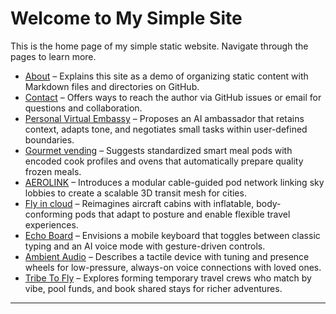 # Welcome to My Simple Site

This is the home page of my simple static website. Navigate through the pages to learn more.

- [About](/about/index.md) – Explains this site as a demo of organizing static content with Markdown files and directories on GitHub.
- [Contact](/contact/index.md) – Offers ways to reach the author via GitHub issues or email for questions and collaboration.
- [Personal Virtual Embassy](/personal_virtual_embassy/index.md) – Proposes an AI ambassador that retains context, adapts tone, and negotiates small tasks within user-defined boundaries.
- [Gourmet vending](/gourmet/index.md) – Suggests standardized smart meal pods with encoded cook profiles and ovens that automatically prepare quality frozen meals.
- [AEROLINK](/aerolink/index.md) – Introduces a modular cable-guided pod network linking sky lobbies to create a scalable 3D transit mesh for cities.
- [Fly in cloud](/fly/index.md) – Reimagines aircraft cabins with inflatable, body-conforming pods that adapt to posture and enable flexible travel experiences.
- [Echo Board](/echo/index.md) – Envisions a mobile keyboard that toggles between classic typing and an AI voice mode with gesture-driven controls.
- [Ambient Audio](/ambient/index.md) – Describes a tactile device with tuning and presence wheels for low-pressure, always-on voice connections with loved ones.
- [Tribe To Fly](/tribe-to-fly/index.md) – Explores forming temporary travel crews who match by vibe, pool funds, and book shared stays for richer adventures.

---

<script src="https://giscus.app/client.js"
        data-repo="akrafts-gpt/simple-static-site"
        data-repo-id="R_kgDOPWwKHQ"
        data-category="Ideas"
        data-category-id="DIC_kwDOPWwKHc4CtsPi"
        data-mapping="pathname"
        data-strict="0"
        data-reactions-enabled="1"
        data-emit-metadata="1"
        data-input-position="bottom"
        data-theme="light"
        data-lang="en"
        data-loading="lazy"
        crossorigin="anonymous"
        async>
</script>


